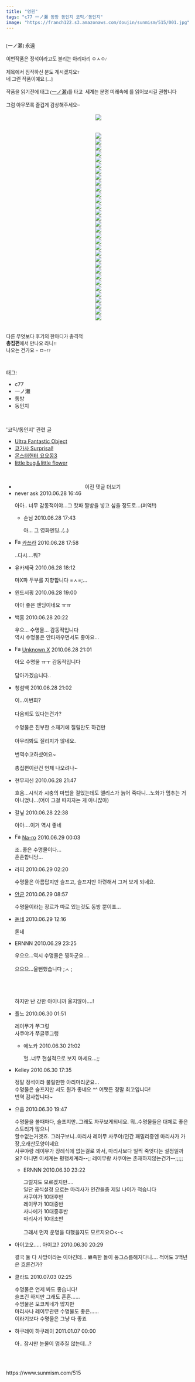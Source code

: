 ```yaml
---
title: "영원"
tags: "c77 一ノ瀬 동방 동인지 코믹／동인지"
image: "https://franch122.s3.amazonaws.com/doujin/sunmism/515/001.jpg"
---
```

<div class="article">
<div class="jb-article"><br/>
<span style="FONT-SIZE: 10pt"><span style="FONT-SIZE: 10pt"><span style="FONT-FAMILY: Gulim"><span style="FONT-SIZE: 10pt">[一ノ瀬] 永遠</span></span></span></span><br/>
<br/>
<span style="FONT-SIZE: 10pt"><span style="FONT-SIZE: 10pt"><span style="FONT-FAMILY: Gulim"><span style="FONT-SIZE: 10pt">이번작품은 정석이라고도 불리는 아리마리 ㅇㅅㅇ/</span></span></span></span><br/>
<br/>
<span style="FONT-SIZE: 10pt"><span style="FONT-SIZE: 10pt"><span style="FONT-FAMILY: Gulim"><span style="FONT-SIZE: 10pt">제목에서 짐작하신 분도 계시겠지요?</span></span></span></span><br/>
<span style="FONT-SIZE: 10pt"><span style="FONT-SIZE: 10pt"><span style="FONT-FAMILY: Gulim"><span style="FONT-SIZE: 10pt">네 그런 작품이예요 [...]</span></span></span><br/>
<br/>
<span style="FONT-SIZE: 10pt"><span style="FONT-FAMILY: Gulim"><span style="FONT-SIZE: 10pt">작품을 읽기전에 태그 (</span></span></span><a href="http://touhouch.tistory.com/tag/一ノ瀬" target="_blank" title="[http://touhouch.tistory.com/tag/一ノ瀬]로 이동합니다."><span style="FONT-SIZE: 10pt"><span style="FONT-FAMILY: Gulim"><span style="FONT-SIZE: 10pt">一ノ瀬</span></span></span></a><span style="FONT-SIZE: 10pt"><span style="FONT-FAMILY: Gulim"><span style="FONT-SIZE: 10pt">)를 타고  </span></span></span><span style="FONT-FAMILY: Dotum"><font color="#000000"><span style="FONT-SIZE: 10pt"><span style="FONT-SIZE: 12pt"><span style="FONT-FAMILY: Gulim"><span style="FONT-SIZE: 10pt">세계는 분명 미래속에</span></span></span></span></font></span><span style="FONT-SIZE: 10pt"><span style="FONT-SIZE: 12pt"><span style="FONT-FAMILY: Gulim"><span style="FONT-SIZE: 10pt"> </span></span></span><span style="FONT-FAMILY: Gulim"><span style="FONT-SIZE: 10pt">를 읽어보시길 권합니다</span></span></span></span><br/>
<br/>
<span style="FONT-SIZE: 10pt"><span style="FONT-SIZE: 10pt"><span style="FONT-FAMILY: Gulim"><span style="FONT-SIZE: 10pt">그럼 아무쪼록 즐겁게 감상해주세요~</span></span></span></span><br/>
<br/>
<span style="FONT-SIZE: 10pt"><span style="FONT-SIZE: 10pt"><span style="FONT-FAMILY: Gulim"><span style="FONT-SIZE: 10pt"><div class="imageblock center" style="text-align: center; clear: both;"><img src="{{ site.imgserver4 }}/sunmism/515/001.jpg"/></div></span></span></span></span><br/>
<br/>
<span style="FONT-SIZE: 10pt"><span style="FONT-SIZE: 10pt"><span style="FONT-FAMILY: Gulim"><span style="FONT-SIZE: 10pt"><div class="imageblock center" style="text-align: center; clear: both;"><img src="{{ site.imgserver4 }}/sunmism/515/002.jpg"/></div></span></span></span></span><span style="FONT-SIZE: 10pt"><span style="FONT-SIZE: 10pt"><span style="FONT-FAMILY: Gulim"><span style="FONT-SIZE: 10pt"><div class="imageblock center" style="text-align: center; clear: both;"><img src="{{ site.imgserver4 }}/sunmism/515/003.jpg"/></div></span></span></span></span><span style="FONT-SIZE: 10pt"><span style="FONT-SIZE: 10pt"><span style="FONT-FAMILY: Gulim"><span style="FONT-SIZE: 10pt"><div class="imageblock center" style="text-align: center; clear: both;"><img src="{{ site.imgserver4 }}/sunmism/515/004.jpg"/></div></span></span></span></span><span style="FONT-SIZE: 10pt"><span style="FONT-SIZE: 10pt"><span style="FONT-FAMILY: Gulim"><span style="FONT-SIZE: 10pt"><div class="imageblock center" style="text-align: center; clear: both;"><img src="{{ site.imgserver4 }}/sunmism/515/005.jpg"/></div></span></span></span></span><span style="FONT-SIZE: 10pt"><span style="FONT-SIZE: 10pt"><span style="FONT-FAMILY: Gulim"><span style="FONT-SIZE: 10pt"><div class="imageblock center" style="text-align: center; clear: both;"><img src="{{ site.imgserver4 }}/sunmism/515/006.jpg"/></div></span></span></span></span><span style="FONT-SIZE: 10pt"><span style="FONT-SIZE: 10pt"><span style="FONT-FAMILY: Gulim"><span style="FONT-SIZE: 10pt"><div class="imageblock center" style="text-align: center; clear: both;"><img src="{{ site.imgserver4 }}/sunmism/515/007.jpg"/></div></span></span></span></span><span style="FONT-SIZE: 10pt"><span style="FONT-SIZE: 10pt"><span style="FONT-FAMILY: Gulim"><span style="FONT-SIZE: 10pt"><div class="imageblock center" style="text-align: center; clear: both;"><img src="{{ site.imgserver4 }}/sunmism/515/008.jpg"/></div></span></span></span></span><span style="FONT-SIZE: 10pt"><span style="FONT-SIZE: 10pt"><span style="FONT-FAMILY: Gulim"><span style="FONT-SIZE: 10pt"><div class="imageblock center" style="text-align: center; clear: both;"><img src="{{ site.imgserver4 }}/sunmism/515/009.jpg"/></div></span></span></span></span><span style="FONT-SIZE: 10pt"><span style="FONT-SIZE: 10pt"><span style="FONT-FAMILY: Gulim"><span style="FONT-SIZE: 10pt"><div class="imageblock center" style="text-align: center; clear: both;"><img src="{{ site.imgserver4 }}/sunmism/515/010.jpg"/></div></span></span></span></span><span style="FONT-SIZE: 10pt"><span style="FONT-SIZE: 10pt"><span style="FONT-FAMILY: Gulim"><span style="FONT-SIZE: 10pt"><div class="imageblock center" style="text-align: center; clear: both;"><img src="{{ site.imgserver4 }}/sunmism/515/011.jpg"/></div></span></span></span></span><span style="FONT-SIZE: 10pt"><span style="FONT-SIZE: 10pt"><span style="FONT-FAMILY: Gulim"><span style="FONT-SIZE: 10pt"><div class="imageblock center" style="text-align: center; clear: both;"><img src="{{ site.imgserver4 }}/sunmism/515/012.jpg"/></div></span></span></span></span><span style="FONT-SIZE: 10pt"><span style="FONT-SIZE: 10pt"><span style="FONT-FAMILY: Gulim"><span style="FONT-SIZE: 10pt"><div class="imageblock center" style="text-align: center; clear: both;"><img src="{{ site.imgserver4 }}/sunmism/515/013.jpg"/></div></span></span></span></span><span style="FONT-SIZE: 10pt"><span style="FONT-SIZE: 10pt"><span style="FONT-FAMILY: Gulim"><span style="FONT-SIZE: 10pt"><div class="imageblock center" style="text-align: center; clear: both;"><img src="{{ site.imgserver4 }}/sunmism/515/014.jpg"/></div></span></span></span></span><span style="FONT-SIZE: 10pt"><span style="FONT-SIZE: 10pt"><span style="FONT-FAMILY: Gulim"><span style="FONT-SIZE: 10pt"><div class="imageblock center" style="text-align: center; clear: both;"><img src="{{ site.imgserver4 }}/sunmism/515/015.jpg"/></div></span></span></span></span><span style="FONT-SIZE: 10pt"><span style="FONT-SIZE: 10pt"><span style="FONT-FAMILY: Gulim"><span style="FONT-SIZE: 10pt"><div class="imageblock center" style="text-align: center; clear: both;"><img src="{{ site.imgserver4 }}/sunmism/515/016.jpg"/></div></span></span></span></span><span style="FONT-SIZE: 10pt"><span style="FONT-SIZE: 10pt"><span style="FONT-FAMILY: Gulim"><span style="FONT-SIZE: 10pt"><div class="imageblock center" style="text-align: center; clear: both;"><img src="{{ site.imgserver4 }}/sunmism/515/017.jpg"/></div></span></span></span></span><span style="FONT-SIZE: 10pt"><span style="FONT-SIZE: 10pt"><span style="FONT-FAMILY: Gulim"><span style="FONT-SIZE: 10pt"><div class="imageblock center" style="text-align: center; clear: both;"><img src="{{ site.imgserver4 }}/sunmism/515/018.jpg"/></div></span></span></span></span><span style="FONT-SIZE: 10pt"><span style="FONT-SIZE: 10pt"><span style="FONT-FAMILY: Gulim"><span style="FONT-SIZE: 10pt"><div class="imageblock center" style="text-align: center; clear: both;"><img src="{{ site.imgserver4 }}/sunmism/515/019.jpg"/></div></span></span></span></span><span style="FONT-SIZE: 10pt"><span style="FONT-SIZE: 10pt"><span style="FONT-FAMILY: Gulim"><span style="FONT-SIZE: 10pt"><div class="imageblock center" style="text-align: center; clear: both;"><img src="{{ site.imgserver4 }}/sunmism/515/020.jpg"/></div></span></span></span></span><span style="FONT-SIZE: 10pt"><span style="FONT-SIZE: 10pt"><span style="FONT-FAMILY: Gulim"><span style="FONT-SIZE: 10pt"><div class="imageblock center" style="text-align: center; clear: both;"><img src="{{ site.imgserver4 }}/sunmism/515/021.jpg"/></div></span></span></span></span><span style="FONT-SIZE: 10pt"><span style="FONT-SIZE: 10pt"><span style="FONT-FAMILY: Gulim"><span style="FONT-SIZE: 10pt"><div class="imageblock center" style="text-align: center; clear: both;"><img src="{{ site.imgserver4 }}/sunmism/515/022.jpg"/></div></span></span></span></span><span style="FONT-SIZE: 10pt"><span style="FONT-SIZE: 10pt"><span style="FONT-FAMILY: Gulim"><span style="FONT-SIZE: 10pt"><div class="imageblock center" style="text-align: center; clear: both;"><img src="{{ site.imgserver4 }}/sunmism/515/023.jpg"/></div></span></span></span></span><span style="FONT-SIZE: 10pt"><span style="FONT-SIZE: 10pt"><span style="FONT-FAMILY: Gulim"><span style="FONT-SIZE: 10pt"><div class="imageblock center" style="text-align: center; clear: both;"><img src="{{ site.imgserver4 }}/sunmism/515/024.jpg"/></div></span></span></span></span><span style="FONT-SIZE: 10pt"><span style="FONT-SIZE: 10pt"><span style="FONT-FAMILY: Gulim"><span style="FONT-SIZE: 10pt"><div class="imageblock center" style="text-align: center; clear: both;"><img src="{{ site.imgserver4 }}/sunmism/515/025.jpg"/></div></span></span></span></span><span style="FONT-SIZE: 10pt"><span style="FONT-SIZE: 10pt"><span style="FONT-FAMILY: Gulim"><span style="FONT-SIZE: 10pt"><div class="imageblock center" style="text-align: center; clear: both;"><img src="{{ site.imgserver4 }}/sunmism/515/026.jpg"/></div></span></span></span></span><span style="FONT-SIZE: 10pt"><span style="FONT-SIZE: 10pt"><span style="FONT-FAMILY: Gulim"><span style="FONT-SIZE: 10pt"><div class="imageblock center" style="text-align: center; clear: both;"><img src="{{ site.imgserver4 }}/sunmism/515/027.jpg"/></div></span></span></span></span><span style="FONT-SIZE: 10pt"><span style="FONT-SIZE: 10pt"><span style="FONT-FAMILY: Gulim"><span style="FONT-SIZE: 10pt"><div class="imageblock center" style="text-align: center; clear: both;"><img src="{{ site.imgserver4 }}/sunmism/515/028.jpg"/></div></span></span></span></span><span style="FONT-SIZE: 10pt"><span style="FONT-SIZE: 10pt"><span style="FONT-FAMILY: Gulim"><span style="FONT-SIZE: 10pt"><div class="imageblock center" style="text-align: center; clear: both;"><img src="{{ site.imgserver4 }}/sunmism/515/029.jpg"/></div></span></span></span></span><span style="FONT-SIZE: 10pt"><span style="FONT-SIZE: 10pt"><span style="FONT-FAMILY: Gulim"><span style="FONT-SIZE: 10pt"><div class="imageblock center" style="text-align: center; clear: both;"><img src="{{ site.imgserver4 }}/sunmism/515/030.jpg"/></div></span></span></span></span><span style="FONT-SIZE: 10pt"><span style="FONT-SIZE: 10pt"><span style="FONT-FAMILY: Gulim"><span style="FONT-SIZE: 10pt"><div class="imageblock center" style="text-align: center; clear: both;"><img src="{{ site.imgserver4 }}/sunmism/515/031.jpg"/></div></span></span></span></span><span style="FONT-SIZE: 10pt"><span style="FONT-SIZE: 10pt"><span style="FONT-FAMILY: Gulim"><span style="FONT-SIZE: 10pt"><div class="imageblock center" style="text-align: center; clear: both;"><img src="{{ site.imgserver4 }}/sunmism/515/032.jpg"/></div></span></span></span></span><span style="FONT-SIZE: 10pt"><span style="FONT-SIZE: 10pt"><span style="FONT-FAMILY: Gulim"><span style="FONT-SIZE: 10pt"><div class="imageblock center" style="text-align: center; clear: both;"><img src="{{ site.imgserver4 }}/sunmism/515/033.jpg"/></div></span></span></span></span><br/>
<br/>
<span style="FONT-SIZE: 10pt"><span style="FONT-SIZE: 10pt"><span style="FONT-FAMILY: Gulim"><span style="FONT-SIZE: 10pt">다른 무엇보다 후기의 한마디가 충격적</span></span></span></span><br/>
<strong><span style="FONT-SIZE: 10pt"><span style="FONT-SIZE: 10pt"><span style="FONT-FAMILY: Gulim"><span style="FONT-SIZE: 10pt">총집편</span></span></span></span></strong><span style="FONT-SIZE: 10pt"><span style="FONT-SIZE: 10pt"><span style="FONT-FAMILY: Gulim"><span style="FONT-SIZE: 10pt">에서 만나요 라니!!</span></span></span></span><br/>
<span style="FONT-SIZE: 10pt"><span style="FONT-SIZE: 10pt"><span style="FONT-FAMILY: Gulim"><span style="FONT-SIZE: 10pt">나오는 건가요 = ㅁ=!?</span></span></span></span><div style="text-align:center;margin:10px 0 10px 0;clear:both"><div style="display:inline;text-align:center;">
</div><div style="display:inline;text-align:center;">
</div></div> </div></div><br/>
<div class="tagTrail">
<p>태그: </p>
<ul>
<li>c77</li>
<li>一ノ瀬</li>
<li>동방</li>
<li>동인지</li>
</ul>
</div><br/>
<div class="another">
<p>'코믹/동인지' 관련 글</p>
<ul>
<li><a href="/sunmism_522">Ultra Fantastic Object</a></li>
<li><a href="/sunmism_516">코가사 Surprisal!</a></li>
<li><a href="/sunmism_512">몬스터헌터 요요몽3</a></li>
<li><a href="/sunmism_509">little bug＆little flower</a></li>
</ul>
</div><br/>
<div class="jb-discuss-list jb-discuss-list-comment">
<ul class="jb-discuss-list-level-1">
<li class="tt_more_preview_comments_wrap" id="ttMorePreviousCommentsFor515" onclick="getEntryCommentsByPaging(515); return false;" style="text-align:center;cursor:pointer"><span class="tt_more_preview_comments_text">이전 댓글 더보기</span><input id="ttMorePreviousCommentsFirstWrittenFor515" type="hidden" value="1277711198"/><input id="ttMorePreviousCommentsFirstIdFor515" type="hidden" value="4218885"/></li>
<li class="rp_general" id="comment4218885">
<div class="jb-discuss jb-discuss-comment">
<div class="jb-discuss-information jb-discuss-information-comment">
<span class="jb-discuss-information-name">never ask</span>
<span class="jb-discuss-information-date">2010.06.28 16:46 </span>
</div>
<p class="jb-discuss-content jb-discuss-content-comment">아아.. 너무 감동적이야...그 캇파 짤방을 넣고 싶을 정도로...(퍼억!!)</p>
</div>
<ul class="jb-discuss-list-level-2">
<li class="rp_general" id="comment4219117">
<div class="jb-discuss jb-discuss-comment">
<div class="jb-discuss-information jb-discuss-information-comment">
<span class="jb-discuss-information-name">손님</span>
<span class="jb-discuss-information-date">2010.06.28 17:43 </span>
</div>
<p class="jb-discuss-content jb-discuss-content-comment">아... 그 영화엔딩..(..)</p>
</div>
</li>
</ul>
</li>
<li class="rp_general" id="comment4219179">
<div class="jb-discuss jb-discuss-comment">
<div class="jb-discuss-information jb-discuss-information-comment">
<span class="jb-discuss-information-name"><img alt="Favicon of http://blog.naver.com/dn98172" height="16" onerror="this.onerror=null;this.parentNode.removeChild(this)" src="http://blog.naver.com/favicon.ico" width="16"/> <a href="http://blog.naver.com/dn98172" onclick="return openLinkInNewWindow(this)">카쓰라</a></span>
<span class="jb-discuss-information-date">2010.06.28 17:58 </span>
</div>
<p class="jb-discuss-content jb-discuss-content-comment">..다시....뭐?</p>
</div>
</li>
<li class="rp_general" id="comment4219257">
<div class="jb-discuss jb-discuss-comment">
<div class="jb-discuss-information jb-discuss-information-comment">
<span class="jb-discuss-information-name">유카제국</span>
<span class="jb-discuss-information-date">2010.06.28 18:12 </span>
</div>
<p class="jb-discuss-content jb-discuss-content-comment">마X파 두부를 지향합니다  =ㅅ=;...</p>
</div>
</li>
<li class="rp_general" id="comment4219495">
<div class="jb-discuss jb-discuss-comment">
<div class="jb-discuss-information jb-discuss-information-comment">
<span class="jb-discuss-information-name">윈드서핑</span>
<span class="jb-discuss-information-date">2010.06.28 19:00 </span>
</div>
<p class="jb-discuss-content jb-discuss-content-comment">아아 좋은 엔딩이네요 ㅠㅠ</p>
</div>
</li>
<li class="rp_general" id="comment4219796">
<div class="jb-discuss jb-discuss-comment">
<div class="jb-discuss-information jb-discuss-information-comment">
<span class="jb-discuss-information-name">백홍</span>
<span class="jb-discuss-information-date">2010.06.28 20:22 </span>
</div>
<p class="jb-discuss-content jb-discuss-content-comment">우으...  수명물... 감동적입니다<br/>
역시 수명물은 안타까우면서도 좋아요...</p>
</div>
</li>
<li class="rp_general" id="comment4219996">
<div class="jb-discuss jb-discuss-comment">
<div class="jb-discuss-information jb-discuss-information-comment">
<span class="jb-discuss-information-name"><img alt="Favicon of http://blog.naver.com/kaidoukaoru" height="16" onerror="this.onerror=null;this.parentNode.removeChild(this)" src="http://blog.naver.com/favicon.ico" width="16"/> <a href="http://blog.naver.com/kaidoukaoru" onclick="return openLinkInNewWindow(this)">Unknown X</a></span>
<span class="jb-discuss-information-date">2010.06.28 21:01 </span>
</div>
<p class="jb-discuss-content jb-discuss-content-comment">아오 수명물 ㅠㅜ 감동적입니다<br/>
<br/>
담아가겠습니다..</p>
</div>
</li>
<li class="rp_general" id="comment4219999">
<div class="jb-discuss jb-discuss-comment">
<div class="jb-discuss-information jb-discuss-information-comment">
<span class="jb-discuss-information-name">청섬백</span>
<span class="jb-discuss-information-date">2010.06.28 21:02 </span>
</div>
<p class="jb-discuss-content jb-discuss-content-comment">이...이번회?<br/>
<br/>
다음회도 있다는건가?<br/>
<br/>
수명물은 진부한 소재기에 질릴만도 하건만<br/>
<br/>
아무리봐도 질리지가 않네요.<br/>
<br/>
번역수고하셨어요~<br/>
<br/>
총집편이란건 언제 나오려나~</p>
</div>
</li>
<li class="rp_general" id="comment4220210">
<div class="jb-discuss jb-discuss-comment">
<div class="jb-discuss-information jb-discuss-information-comment">
<span class="jb-discuss-information-name">현무지신</span>
<span class="jb-discuss-information-date">2010.06.28 21:47 </span>
</div>
<p class="jb-discuss-content jb-discuss-content-comment">흐음...시식과 시충의 마법을 걸었는데도 앨리스가 늙어 죽다니...노화가 멈추는 거 아니었나...(어이 그걸 따지자는 게 아니잖아)</p>
</div>
</li>
<li class="rp_general" id="comment4220476">
<div class="jb-discuss jb-discuss-comment">
<div class="jb-discuss-information jb-discuss-information-comment">
<span class="jb-discuss-information-name">갈닢</span>
<span class="jb-discuss-information-date">2010.06.28 22:38 </span>
</div>
<p class="jb-discuss-content jb-discuss-content-comment">아아....이거 역시 좋네</p>
</div>
</li>
<li class="rp_general" id="comment4220834">
<div class="jb-discuss jb-discuss-comment">
<div class="jb-discuss-information jb-discuss-information-comment">
<span class="jb-discuss-information-name"><img alt="Favicon of https://huntingground.tistory.com" height="16" onerror="this.onerror=null;this.parentNode.removeChild(this)" src="https://huntingground.tistory.com/favicon.ico" width="16"/> <a href="https://huntingground.tistory.com" onclick="return openLinkInNewWindow(this)">Na-ro</a></span>
<span class="jb-discuss-information-date">2010.06.29 00:03 </span>
</div>
<p class="jb-discuss-content jb-discuss-content-comment">조..좋은 수명물이다...<br/>
훈훈합니당...</p>
</div>
</li>
<li class="rp_general" id="comment4221386">
<div class="jb-discuss jb-discuss-comment">
<div class="jb-discuss-information jb-discuss-information-comment">
<span class="jb-discuss-information-name">라피</span>
<span class="jb-discuss-information-date">2010.06.29 02:20 </span>
</div>
<p class="jb-discuss-content jb-discuss-content-comment">수명물은 아름답지만 슬프고, 슬프지만 아련해서 그저 보게 되네요.</p>
</div>
</li>
<li class="rp_general" id="comment4222617">
<div class="jb-discuss jb-discuss-comment">
<div class="jb-discuss-information jb-discuss-information-comment">
<span class="jb-discuss-information-name"> <a href="http://dlrjt" onclick="return openLinkInNewWindow(this)">안군</a></span>
<span class="jb-discuss-information-date">2010.06.29 08:57 </span>
</div>
<p class="jb-discuss-content jb-discuss-content-comment">수명물이라는 장르가 따로 있는것도 동방 뿐이죠...</p>
</div>
</li>
<li class="rp_general" id="comment4223476">
<div class="jb-discuss jb-discuss-comment">
<div class="jb-discuss-information jb-discuss-information-comment">
<span class="jb-discuss-information-name"><a href="http://123" onclick="return openLinkInNewWindow(this)">돋네</a></span>
<span class="jb-discuss-information-date">2010.06.29 12:16 </span>
</div>
<p class="jb-discuss-content jb-discuss-content-comment">돋네</p>
</div>
</li>
<li class="rp_general" id="comment4226528">
<div class="jb-discuss jb-discuss-comment">
<div class="jb-discuss-information jb-discuss-information-comment">
<span class="jb-discuss-information-name">ERNNN</span>
<span class="jb-discuss-information-date">2010.06.29 23:25 </span>
</div>
<p class="jb-discuss-content jb-discuss-content-comment">우으으...역시 수명물은 찡하군요....<br/>
<br/>
으으으...울뻔했습니다 ;ㅅ ;<br/>
<br/>
<br/>
<br/>
<br/>
하지만 난 강한 아이니까 울지않아....!</p>
</div>
</li>
<li class="rp_general" id="comment4227098">
<div class="jb-discuss jb-discuss-comment">
<div class="jb-discuss-information jb-discuss-information-comment">
<span class="jb-discuss-information-name">플노</span>
<span class="jb-discuss-information-date">2010.06.30 01:51 </span>
</div>
<p class="jb-discuss-content jb-discuss-content-comment">레이무가 쭈그렁<br/>
사쿠야가 쭈글쭈그렁</p>
</div>
<ul class="jb-discuss-list-level-2">
<li class="rp_general" id="comment4231429">
<div class="jb-discuss jb-discuss-comment">
<div class="jb-discuss-information jb-discuss-information-comment">
<span class="jb-discuss-information-name">에노카</span>
<span class="jb-discuss-information-date">2010.06.30 21:02 </span>
</div>
<p class="jb-discuss-content jb-discuss-content-comment">헐..너무 현실적으로 보지 마세요...;;</p>
</div>
</li>
</ul>
</li>
<li class="rp_general" id="comment4230698">
<div class="jb-discuss jb-discuss-comment">
<div class="jb-discuss-information jb-discuss-information-comment">
<span class="jb-discuss-information-name">Kelley</span>
<span class="jb-discuss-information-date">2010.06.30 17:35 </span>
</div>
<p class="jb-discuss-content jb-discuss-content-comment">정말 정석이라 불릴만한 아리마리군요...<br/>
수명물은 슬프지만 서도 뭔가 좋네요 ^^ 어쨋든 정말 최고입니다!<br/>
번역 감사합니다~</p>
</div>
</li>
<li class="rp_general" id="comment4230926">
<div class="jb-discuss jb-discuss-comment">
<div class="jb-discuss-information jb-discuss-information-comment">
<span class="jb-discuss-information-name">으음</span>
<span class="jb-discuss-information-date">2010.06.30 19:47 </span>
</div>
<p class="jb-discuss-content jb-discuss-content-comment">수명물을 볼때마다, 슬프지만..그래도 자꾸보게되네요. 뭐..수명물들은 대체로 좋은스토리가 많으니<br/>
할수없는거겟죠. 그러구보니..마리사 레이무 사쿠야/인간 패밀리중엔 마리사가 가장,오래산모양이네요<br/>
사쿠야랑 레이무가 장례식에 없는걸로 봐서, 마리사보다 일찍 죽엇다는 설정일까요? 아니면 이세계는 평행세계라--;; 레이무랑 사쿠야는 존재하지않는건가--;;;;;</p>
</div>
<ul class="jb-discuss-list-level-2">
<li class="rp_general" id="comment4231882">
<div class="jb-discuss jb-discuss-comment">
<div class="jb-discuss-information jb-discuss-information-comment">
<span class="jb-discuss-information-name">ERNNN</span>
<span class="jb-discuss-information-date">2010.06.30 23:22 </span>
</div>
<p class="jb-discuss-content jb-discuss-content-comment">그럴지도 모르겠지만....<br/>
일단 공식설정 으로는 마리사가 인간들중 제일 나이가 적습니다<br/>
사쿠야가 10대후반<br/>
레이무가 10대중반<br/>
사나에가 10대중후반<br/>
마리사가 10대초반<br/>
<br/>
그래서 먼저 운명을 다했을지도 모르지요○&lt;-&lt;</p>
</div>
</li>
</ul>
</li>
<li class="rp_general" id="comment4231335">
<div class="jb-discuss jb-discuss-comment">
<div class="jb-discuss-information jb-discuss-information-comment">
<span class="jb-discuss-information-name">아이고오..... 아이고?</span>
<span class="jb-discuss-information-date">2010.06.30 20:29 </span>
</div>
<p class="jb-discuss-content jb-discuss-content-comment">결국 둘 다 사망이라는 이야긴데... 뾰족한 돌이 둥그스름해지다니.... 적어도 3백년은 흐른건가?</p>
</div>
</li>
<li class="rp_general" id="comment4248964">
<div class="jb-discuss jb-discuss-comment">
<div class="jb-discuss-information jb-discuss-information-comment">
<span class="jb-discuss-information-name">클라드</span>
<span class="jb-discuss-information-date">2010.07.03 02:25 </span>
</div>
<p class="jb-discuss-content jb-discuss-content-comment">수명물은 언제 봐도 좋습니다!<br/>
슬프긴 하지만 그래도 훈훈......<br/>
수명물은 모코케네가 많지만 <br/>
마리사나 레이무관련 수명물도 좋은......<br/>
이라기보다 수명물은 그냥 다 좋죠</p>
</div>
</li>
<li class="rp_general" id="comment5382030">
<div class="jb-discuss jb-discuss-comment">
<div class="jb-discuss-information jb-discuss-information-comment">
<span class="jb-discuss-information-name">하쿠레이 하쿠레이</span>
<span class="jb-discuss-information-date">2011.01.07 00:00 </span>
</div>
<p class="jb-discuss-content jb-discuss-content-comment">아.. 잠시만 눈물이 멈추질 않는데...?</p>
</div>
</li>
</ul>
</div><br/>
<br/>
<p id="refer">https://www.sunmism.com/515</p>
<br/>
